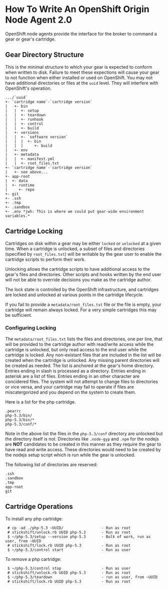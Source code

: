 # How To Write An OpenShift Origin Node Agent 2.0 #

OpenShift node agents provide the interface for the broker to command a gear or gear's cartridge. 

## Gear Directory Structure ##

This is the minimal structure to which your gear is expected to conform
when written to disk. Failure to meet these expections will cause your
gear to not function when either installed or used on OpenShift. You may
not have additional directories or files at the `uuid` level.  They will
interfere with OpenShift's operation.

    .../`uuid`
    +- `cartridge name`-`cartridge version`
    |   +- bin
    |   |  +- setup
    |   |  +- teardown
    |   |  +- runhook
    |   |  +- control
    |   |  +- build
    |   +- versions
    |   |  +- `software version`
    |   |  |  +- bin
    |   |  |     +- build
    |   +- env
    |   +- metadata
    |   |  +- manifest.yml
    |   |  +- root_files.txt
    +- `cartridge name`-`cartridge version`
    |   +- see above...
    +- app-root
    |  +- data
    |  +- runtime
    |     +- repo
    +- git
    +- .ssh
    +- .tmp
    +- .sandbox
    +- .env *jwh: This is where we could put gear-wide environment variables.*

## Cartridge Locking ##

Cartridges on disk within a gear may be either `locked` or `unlocked` at
a given time. When a cartridge is unlocked, a subset of files and directories
(specified by `root_files.txt`) will be writable by the gear user to enable
the cartridge scripts to perform their work.

Unlocking allows the cartridge scripts to have additional access to the gear's 
files and directories. Other scripts and hooks written by the end user will 
not be able to override decisions you make as the cartridge author.

The lock state is controlled by the OpenShift infrastructure, and cartridges
are locked and unlocked at various points in the cartridge lifecycle.

If you fail to provide a `metadata/root_files.txt` file or the file
is empty, your cartridge will remain always locked. For a very simple cartridges 
this may be sufficient.

### Configuring Locking ###

The `metadata/root_files.txt` lists the files and directories, one per
line, that will be provided to the cartridge author with read/write
access while the cartridge is unlocked, but only read access to the end
user while the cartridge is locked. Any non-existant files that are
included in the list will be created when the cartridge is unlocked.
Any missing parent directories will be created as needed. The list
is anchored at the gear's home directory.  Entries ending in slash
is processed as a directory.  Entries ending in asterisk are a list
of files.  Entries ending in an other character are concidered files.
The system will not attempt to change files to directories or vice versa,
and your cartridge may fail to operate if files are miscatergorized and
you depend on the system to create them.

Here is a list for the php cartridge.

    .pearrc
    php-5.3/bin/
    php-5.3/bin/*
    php-5.3/conf/*

Note in the above list the files in the `php-5.3/conf` directory are
unlocked but the directory itself is not.  Directories like `.node-gyp`
and `.npm` for the nodejs are **NOT** candidates to be created in this
manner as they require the gear to have read and write access. These
directories would need to be created by the nodejs setup script which
is run while the gear is unlocked.

The following list of directories are reserved:

    .ssh
    .sandbox
    .tmp
    app-root
    git

## Cartridge Operations ##

To install any php cartridge:

     # cp -ad ./php-5.3 ~UUID/                 - Run as root
     # stickshift/unlock.rb UUID php-5.3       - Run as root
     $ ~/php-5.3/setup --version php-5.3       - Bulk of work, run as user, from ~UUID
     # stickshift/lock.rb UUID php-5.3         - Run as root
     $ ~/php-5.3/control start                 - Run as user

To remove a php cartridge:

     $ ~/php-5.3/control stop                  - Run as user
     # stickshift/unlock.rb UUID php-5.3       - Run as root
     $ ~/php-5.3/teardown                      - run as user, from ~UUID
     # stickshift/lock.rb UUID php-5.3         - Run as root

